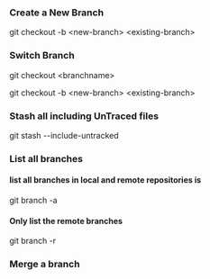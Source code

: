 ﻿### Create a New Branch


git checkout -b &lt;new-branch&gt; &lt;existing-branch&gt;


### Switch Branch

git checkout &lt;branchname&gt;

git checkout -b &lt;new-branch&gt; &lt;existing-branch&gt;


### Stash all including UnTraced files

git stash --include-untracked

### List all branches

#### list all branches in local and remote repositories is

git branch -a

#### Only list the remote branches

git branch -r

### Merge a branch

